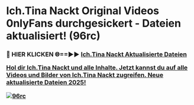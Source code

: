 # Ich.Tina Nackt Original Videos 0nlyFans durchgesickert - Dateien aktualisiert! (96rc)

<h3>🔴 HIER KLICKEN 🌐==►► <a href="https://tinyurl.com/h6vf6nb8" rel="nofollow">Ich.Tina Nackt Aktualisierte Dateien

Hol dir Ich.Tina Nackt und alle Inhalte. Jetzt kannst du auf alle Videos und Bilder von Ich.Tina Nackt zugreifen. Neue aktualisierte Dateien 2025!

[![96rc](https://i.imgur.com/sD4kR3V.gif)](https://tinyurl.com/h6vf6nb8)
